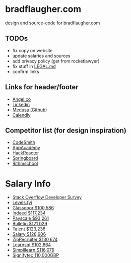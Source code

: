 # bradflaugher.com
design and source-code for bradflaugher.com

## TODOs

* fix copy on website
* update salaries and sources
* add privacy policy (get from rocketlawyer)
* fix stuff in [LEGAL.md](./LEGAL.md)
* confirm links


## Links for header/footer

* [Angel.co](https://angel.co/s/esposito-flaugher/5zTWA)
* [Linkedin](https://www.linkedin.com/in/bradflaugher/)
* [Medusa (Github)](https://github.com/predbrad/medusa)
* [Calendly](https://calendly.com/bradjf)


## Competitor list (for design inspiration) 
* [CodeSmith](https://www.codesmith.io/)
* [AppAcademy](https://www.appacademy.io/)
* [HackReactor](https://www.hackreactor.com/)
* [Springboard](https://www.springboard.com/)
* [Rithmschool](https://www.rithmschool.com/tuition)

# Salary Info 

* [Stack Overflow Developer Survey](https://insights.stackoverflow.com/survey/2021)
* [Levels.fyi](https://www.levels.fyi)
* [Glassdoor	$100,586](https://www.glassdoor.com/Salaries/data-engineer-salary-SRCH_KO0,13.htm)
* [Indeed	$117,234](https://www.indeed.com/career/data-engineer/salaries)
* [Payscale	$93,261](https://www.payscale.com/research/US/Job=Data_Engineer/Salary)
* [Bulletin	$121,029](https://builtin.com/salaries/data-analytics/data-engineer)
* [Talent	$123,236](https://www.talent.com/salary?job=data+engineer)
* [Salary	$128,906](https://www.salary.com/research/salary/listing/data-engineer-salary)
* [ZipRecruiter	$130,674](https://www.ziprecruiter.com/Salaries/BIG-DATA-Engineer-Salary)
* [Learnsqi	 $102,864](https://learnsql.com/blog/data-engineer-salary-2020/)
* [Simplilearn	$116,079](https://www.simplilearn.com/big-data-engineer-salary-article)
* [Signifytec	110,000GBP](https://www.signifytechnology.com/blog/2019/11/what-is-the-average-data-engineer-salary-in-london)


